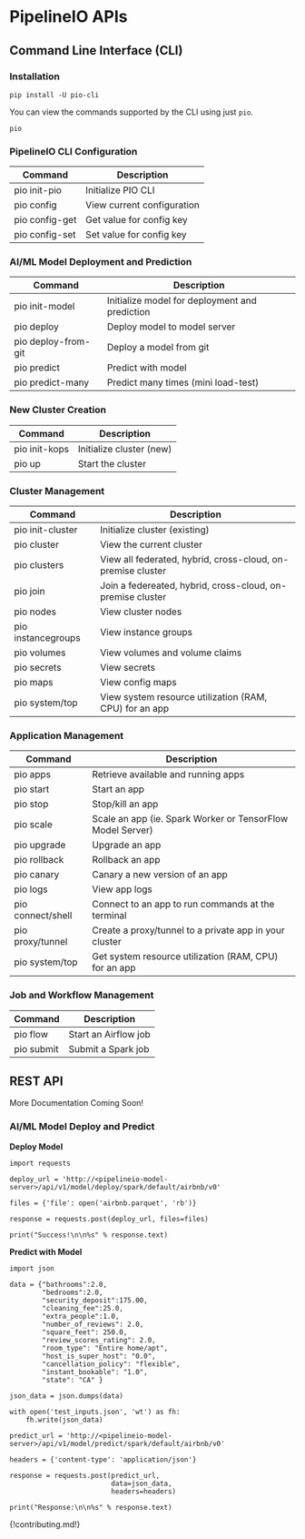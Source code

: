 # PipelineIO APIs
## Command Line Interface (CLI)
### Installation
```
pip install -U pio-cli
```

You can view the commands supported by the CLI using just `pio`.
```
pio
```

### PipelineIO CLI Configuration
| Command              | Description                                               |
| -------------------- | --------------------------------------------------------- |
| pio init-pio         | Initialize PIO CLI                                        |
| pio config           | View current configuration                                |
| pio config-get       | Get value for config key                                  |
| pio config-set       | Set value for config key                                  |

### AI/ML Model Deployment and Prediction
| Command              | Description                                               |
| -------------------- | --------------------------------------------------------- |
| pio init-model       | Initialize model for deployment and prediction            |
| pio deploy           | Deploy model to model server                              |
| pio deploy-from-git  | Deploy a model from git                                   |
| pio predict          | Predict with model                                        |
| pio predict-many     | Predict many times (mini load-test)                       |

### New Cluster Creation
| Command            | Description                                                 |
| ------------------ | ----------------------------------------------------------- |
| pio init-kops      | Initialize cluster (new)                                    |
| pio up             | Start the cluster                                           |

### Cluster Management
| Command            | Description                                                 |
| ------------------ | ----------------------------------------------------------- |
| pio init-cluster   | Initialize cluster (existing)                               |
| pio cluster        | View the current cluster                                    |
| pio clusters       | View all federated, hybrid, cross-cloud, on-premise cluster |
| pio join           | Join a federeated, hybrid, cross-cloud, on-premise cluster  |
| pio nodes          | View cluster nodes                                          |
| pio instancegroups | View instance groups                                        |
| pio volumes        | View volumes and volume claims                              |
| pio secrets        | View secrets                                                |
| pio maps           | View config maps                                            |
| pio system/top     | View system resource utilization (RAM, CPU) for an app      |

### Application Management
| Command            | Description                                                 |
| ------------------ | ----------------------------------------------------------- |
| pio apps           | Retrieve available and running apps                         |
| pio start          | Start an app                                                |
| pio stop           | Stop/kill an app                                            |
| pio scale          | Scale an app (ie. Spark Worker or TensorFlow Model Server)  |
| pio upgrade        | Upgrade an app                                              |
| pio rollback       | Rollback an app                                             |
| pio canary         | Canary a new version of an app                              |
| pio logs           | View app logs                                               |
| pio connect/shell  | Connect to an app to run commands at the terminal           |
| pio proxy/tunnel   | Create a proxy/tunnel to a private app in your cluster      |
| pio system/top     | Get system resource utilization (RAM, CPU) for an app       |

### Job and Workflow Management
| Command            | Description                                                 |
| ------------------ | ----------------------------------------------------------- |
| pio flow           | Start an Airflow job                                        |
| pio submit         | Submit a Spark job                                          |

## REST API
More Documentation Coming Soon!

### AI/ML Model Deploy and Predict
**Deploy Model**
```
import requests

deploy_url = 'http://<pipelineio-model-server>/api/v1/model/deploy/spark/default/airbnb/v0'

files = {'file': open('airbnb.parquet', 'rb')}

response = requests.post(deploy_url, files=files)

print("Success!\n\n%s" % response.text)
```

**Predict with Model**
```
import json

data = {"bathrooms":2.0, 
        "bedrooms":2.0, 
        "security_deposit":175.00, 
        "cleaning_fee":25.0, 
        "extra_people":1.0, 
        "number_of_reviews": 2.0, 
        "square_feet": 250.0, 
        "review_scores_rating": 2.0, 
        "room_type": "Entire home/apt", 
        "host_is_super_host": "0.0", 
        "cancellation_policy": "flexible", 
        "instant_bookable": "1.0", 
        "state": "CA" }

json_data = json.dumps(data)

with open('test_inputs.json', 'wt') as fh:
    fh.write(json_data)
```
```
predict_url = 'http://<pipelineio-model-server>/api/v1/model/predict/spark/default/airbnb/v0'

headers = {'content-type': 'application/json'}

response = requests.post(predict_url, 
                         data=json_data, 
                         headers=headers)

print("Response:\n\n%s" % response.text)
```

{!contributing.md!}
